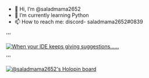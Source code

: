 - 👋 Hi, I’m @saladmama2652
- 🌱 I’m currently learning Python
- 📫 How to reach me: discord- saladmama2652#0839

<!-- BLOG-POST-LIST:START -->
<!-- BLOG-POST-LIST:END -->

'''
<!-- BEGIN YOUTUBE-CARDS -->
[![When your IDE keeps giving suggestions......](https://ytcards.demolab.com/?id=6lmaT9_k6qY&title=When+your+IDE+keeps+giving+suggestions......&lang=en&timestamp=1648913745&background_color=%230d1117&title_color=%23ffffff&stats_color=%23dedede&width=250 "When your IDE keeps giving suggestions......")](https://www.youtube.com/watch?v=6lmaT9_k6qY)
<!-- END YOUTUBE-CARDS -->
'''

[![@saladmama2652's Holopin board](https://holopin.io/api/user/board?user=saladmama2652)](https://holopin.io/@saladmama2652)
